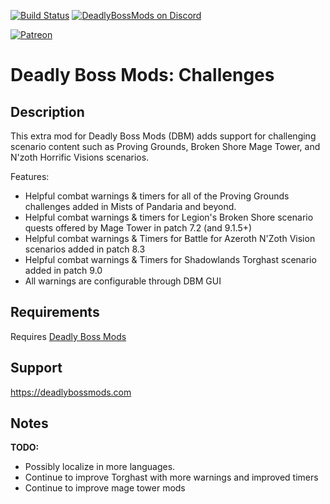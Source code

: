 [![Build Status](https://github.com/DeadlyBossMods/DBM-Challenges/workflows/CI/badge.svg)](https://github.com/DeadlyBossMods/DBM-Challenges/actions?workflow=CI)
[![DeadlyBossMods on Discord](https://img.shields.io/badge/discord-DeadlyBossMods-738bd7.svg?style=flat)](https://discord.gg/DeadlyBossMods) 

[![Patreon](https://media.forgecdn.net/attachments/76/25/patreon-medium-button.png)](https://www.patreon.com/deadlybossmods)

Deadly Boss Mods: Challenges
============================

Description
-----------
This extra mod for Deadly Boss Mods (DBM) adds support for challenging scenario content such as Proving Grounds, Broken Shore Mage Tower, and N'zoth Horrific Visions scenarios.

Features:
* Helpful combat warnings & timers for all of the Proving Grounds challenges added in Mists of Pandaria and beyond.
* Helpful combat warnings & timers for Legion's Broken Shore scenario quests offered by Mage Tower in patch 7.2 (and 9.1.5+)
* Helpful combat warnings & Timers for Battle for Azeroth N'Zoth Vision scenarios added in patch 8.3
* Helpful combat warnings & Timers for Shadowlands Torghast scenario added in patch 9.0
* All warnings are configurable through DBM GUI

Requirements
------------
Requires [Deadly Boss Mods](https://curseforge.com/wow/addons/deadly-boss-mods)

Support
-------
https://deadlybossmods.com

Notes
-----
**TODO:**
* Possibly localize in more languages.
* Continue to improve Torghast with more warnings and improved timers
* Continue to improve mage tower mods
